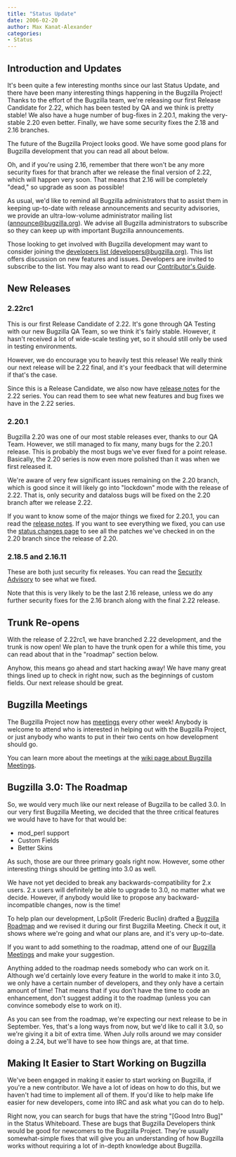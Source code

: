 ```yaml
---
title: "Status Update"
date: 2006-02-20
author: Max Kanat-Alexander
categories:
- Status
---
```


## Introduction and Updates

It's been quite a few interesting months since our last Status Update, and there have been many interesting things happening in the Bugzilla Project! Thanks to the effort of the Bugzilla team, we're releasing our first Release Candidate for 2.22, which has been tested by QA and we think is pretty stable! We also have a huge number of bug-fixes in 2.20.1, making the very-stable 2.20 even better. Finally, we have some security fixes the 2.18 and 2.16 branches.

The future of the Bugzilla Project looks good. We have some good plans for Bugzilla development that you can read all about below.

Oh, and if you're using 2.16, remember that there won't be any more security fixes for that branch after we release the final version of 2.22, which will happen very soon. That means that 2.16 will be completely "dead," so upgrade as soon as possible!

As usual, we'd like to remind all Bugzilla administrators that to assist them in keeping up-to-date with release announcements and security advisories, we provide an ultra-low-volume administrator mailing list ([announce@bugzilla.org](https://lists.bugzilla.org/cgi-bin/mj_wwwusr?func=lists-full-long&extra=announce)). We advise all Bugzilla administrators to subscribe so they can keep up with important Bugzilla announcements.

Those looking to get involved with Bugzilla development may want to consider joining the [developers list (developers@bugzilla.org)](https://lists.bugzilla.org/cgi-bin/mj_wwwusr?func=lists-long-full&extra=developers). This list offers discussion on new features and issues. Developers are invited to subscribe to the list. You may also want to read our [Contributor's Guide](https://www.bugzilla.org/docs/contributor.html).

## New Releases

### 2.22rc1

This is our first Release Candidate of 2.22\. It's gone through QA Testing with our new Bugzilla QA Team, so we think it's fairly stable. However, it hasn't received a lot of wide-scale testing yet, so it should still only be used in testing environments.

However, we do encourage you to heavily test this release! We really think our next release will be 2.22 final, and it's your feedback that will determine if that's the case.

Since this is a Release Candidate, we also now have [release notes](/releases/2.22/) for the 2.22 series. You can read them to see what new features and bug fixes we have in the 2.22 series.

### 2.20.1

Bugzilla 2.20 was one of our most stable releases ever, thanks to our QA Team. However, we still managed to fix many, many bugs for the 2.20.1 release. This is probably the most bugs we've ever fixed for a point release. Basically, the 2.20 series is now even more polished than it was when we first released it.

We're aware of very few significant issues remaining on the 2.20 branch, which is good since it will likely go into "lockdown" mode with the release of 2.22\. That is, only security and dataloss bugs will be fixed on the 2.20 branch after we release 2.22.

If you want to know some of the major things we fixed for 2.20.1, you can read the [release notes](/releases/2.20.1/). If you want to see everything we fixed, you can use the [status changes page](https://github.com/bugzilla/bugzilla/compare/2.20) to see all the patches we've checked in on the 2.20 branch since the release of 2.20.

### 2.18.5 and 2.16.11

These are both just security fix releases. You can read the [Security Advisory](/security/2.18.4/) to see what we fixed.

Note that this is very likely to be the last 2.16 release, unless we do any further security fixes for the 2.16 branch along with the final 2.22 release.

## Trunk Re-opens

With the release of 2.22rc1, we have branched 2.22 development, and the trunk is now open! We plan to have the trunk open for a while this time, you can read about that in the "roadmap" section below.

Anyhow, this means go ahead and start hacking away! We have many great things lined up to check in right now, such as the beginnings of custom fields. Our next release should be great.

## Bugzilla Meetings

The Bugzilla Project now has [meetings](https://wiki.mozilla.org/Bugzilla:Meetings) every other week! Anybody is welcome to attend who is interested in helping out with the Bugzilla Project, or just anybody who wants to put in their two cents on how development should go.

You can learn more about the meetings at the [wiki page about Bugzilla Meetings](https://wiki.mozilla.org/Bugzilla:Meetings).

## Bugzilla 3.0: The Roadmap

So, we would very much like our next release of Bugzilla to be called 3.0\. In our very first Bugzilla Meeting, we decided that the three critical features we would have to have for that would be:

*   mod_perl support
*   Custom Fields
*   Better Skins

As such, those are our three primary goals right now. However, some other interesting things should be getting into 3.0 as well.

We have not yet decided to break any backwards-compatibility for 2.x users. 2.x users will definitely be able to upgrade to 3.0, no matter what we decide. However, if anybody would like to propose any backward-incompatible changes, now is the time!

To help plan our development, LpSolit (Frederic Buclin) drafted a [Bugzilla Roadmap](https://wiki.mozilla.org/Bugzilla:Roadmap) and we revised it during our first Bugzilla Meeting. Check it out, it shows where we're going and what our plans are, and it's very up-to-date.

If you want to add something to the roadmap, attend one of our [Bugzilla Meetings](https://wiki.mozilla.org/Bugzilla:Meetings) and make your suggestion.

Anything added to the roadmap needs somebody who can work on it. Although we'd certainly love every feature in the world to make it into 3.0, we only have a certain number of developers, and they only have a certain amount of time! That means that if you don't have the time to code an enhancement, don't suggest adding it to the roadmap (unless you can convince somebody else to work on it).

As you can see from the roadmap, we're expecting our next release to be in September. Yes, that's a long ways from now, but we'd like to call it 3.0, so we're giving it a bit of extra time. When July rolls around we may consider doing a 2.24, but we'll have to see how things are, at that time.

## Making It Easier to Start Working on Bugzilla

We've been engaged in making it easier to start working on Bugzilla, if you're a new contributor. We have a lot of ideas on how to do this, but we haven't had time to implement all of them. If you'd like to help make life easier for new developers, come into IRC and ask what you can do to help.

Right now, you can search for bugs that have the string "[Good Intro Bug]" in the Status Whiteboard. These are bugs that Bugzilla Developers think would be good for newcomers to the Bugzilla Project. They're usually somewhat-simple fixes that will give you an understanding of how Bugzilla works without requiring a lot of in-depth knowledge about Bugzilla.

